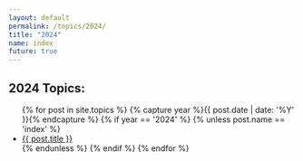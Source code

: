 ```yaml
---
layout: default
permalink: /topics/2024/
title: "2024"
name: index
future: true
---
```


<div class="post">
	<h2>2024 Topics:</h2>
	<ul>
	  {% for post in site.topics %}
      {% capture year %}{{ post.date | date: '%Y' }}{% endcapture %}
      {% if year == '2024' %}
      {% unless post.name == 'index' %}
      <li><a href="{{ site.baseurl }}{{ post.url }}">{{ post.title }}</a></li>
      {% endunless %}
      {% endif %}
	  {% endfor %}
	</ul>
</div>